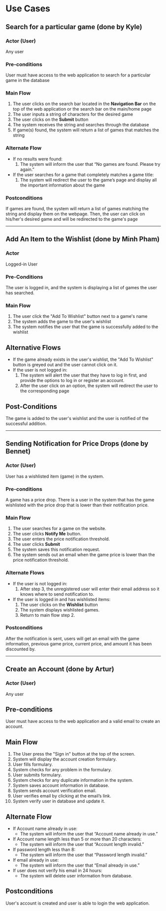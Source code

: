 # Use Cases

## Search for a particular game (done by Kyle)

### Actor (User)

Any user

### Pre-conditions

User must have access to the web application to search for a particular game in the database

### Main Flow

1. The user clicks on the search bar located in the **Navigation Bar** on the top of the web application or the search bar on the main/home page
2. The user inputs a string of characters for the desired game
3. The user clicks on the **Submit** button
4. The system receives the string and searches through the database
5. If game(s) found, the system will return a list of games that matches the string

### Alternate Flow

- If no results were found:
    1. The system will inform the user that “No games are found. Please try again.”
- If the user searches for a game that completely matches a game title:
    1. The system will redirect the user to the game’s page and display all the important information about the game

### Postconditions

If games are found, the system will return a list of games matching the string and display them on the webpage. Then, the user can click on his/her's desired game and will be redirected to the game's page


---


## Add An Item to the Wishlist (done by Minh Pham)

### Actor

Logged-in User

### Pre-Conditions

The user is logged in, and the system is displaying a list of games the user has searched.

### Main Flow

1. The user click the "Add To Wishlist" button next to a game's name
2. The system adds the game to the user's wishlist
3. The system notifies the user that the game is successfully added to the wishlist

## Alternative Flows

- If the game already exists in the user's wishlist, the "Add To Wishlist" button is greyed out and the user cannot click on it.
- If the user is not logged in:
    1. The system will alert the user that they have to log in first, and provide the options to log in or register an account.
    2. After the user click on an option, the system will redirect the user to the corresponding page

## Post-Conditions

The game is added to the user's wishlist and the user is notified of the successful addition.


---


## Sending Notification for Price Drops (done by Bennet)

### Actor (User)
User has a wishlisted item (game) in the system.

### Pre-conditions
A game has a price drop. There is a user in the system that has the game wishlisted with the price drop that is lower than their notification price.

### Main Flow
1. The user searches for a game on the website.
2. The user clicks **Notify Me** button.
3. The user enters the price notification threshold.
4. The user clicks **Submit**
5. The system saves this notification request.
6. The system sends out an email when the game price is lower than the price notification threshold.

### Alternate Flows
- If the user is not logged in:
  1. After step 3, the unregistered user will enter their email address so it knows where to send notification to.
- If the user is logged in and has wishlisted items:
  1. The user clicks on the **Wishlist** button
  2. The system displays wishlisted games.
  3. Return to main flow step 2. 

### Postconditions
After the notification is sent, users will get an email with the game information, previous game price, current price, and amount it has been discounted by.


---


## Create an Account (done by Artur)

### Actor (User)

Any user

## Pre-conditions

User must have access to the web application and a valid email to create an account.

## Main Flow

1. The User press the "Sign in" button at the top of the screen.
2. System will display the account creation formulary.
3. User fills formulary.
4. System checks for any problem in the formulary.
5. User submits formulary.
6. System checks for any duplicate information in the system.
6. System saves account information in database.
7. System sends account verification email.
8. User verifies email by clicking at the email’s link.
9. System verify user in database and update it.

## Alternate Flow

- If Account name already in use:
    - The system will inform the user that “Account name already in use.”
- If Account name length less than 5 or more than 20 characters:
    - The system will inform the user that “Account length invalid.”
- If password length less than 8:
    - The system will inform the user that “Password length invalid.”
- If email already in use:
    - The system will inform the user that “Email already in use.”
- If user does not verify his email in 24 hours:
    - The system will delete user information from database.

## Postconditions

User's account is created and user is able to login the web application.